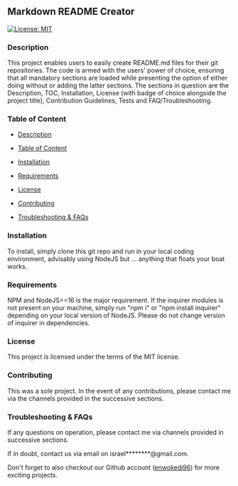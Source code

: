 
## **Markdown README Creator**
 
 [![License: MIT](https://img.shields.io/badge/License-MIT-yellow.svg)](https://opensource.org/licenses/MIT)

### **Description** 

This project enables users to easily create README.md files for their git repositories. The code is armed with the users' power of choice, ensuring that all mandatory sections are loaded while presenting the option of either doing without or adding the latter sections. The sections in question are the Description, TOC, Installation, License (with badge of choice alongside the project title), Contribution Guidelines, Tests and FAQ/Troubleshooting.  

### **Table of Content**

- [Description](#Description)


- [Table of Content](#Table-of-Content)


- [Installation](#Installation)


- [Requirements](#Requirements)


- [License](#License)


- [Contributing](#Contributing)


- [Troubleshooting & FAQs](#Troubleshooting-&-FAQs)


### **Installation** 

To install,  simply clone this git repo and run in your local coding environment, advisably using NodeJS but ... anything that floats your boat works. 

### **Requirements** 

NPM and NodeJS>=16 is the major requirement. If the inquirer modules is not present on your machine, simply run "npm i" or "npm install inquirer" depending on your local version of NodeJS. Please do not change version of inquirer in dependencies.

### **License** 

This project is licensed under the terms of the MIT license.


### **Contributing** 

This was a sole project. In the event of any contributions, please contact me via the channels provided in the successive sections.

### **Troubleshooting & FAQs** 

If any questions on operation, please contact me via channels provided in successive sections.

 If in doubt, contact us via email on israel********@gmail.com.

 Don't forget to also checkout our Github account ([enwokedi96](https://github.com/enwokedi96)) for more exciting projects.
